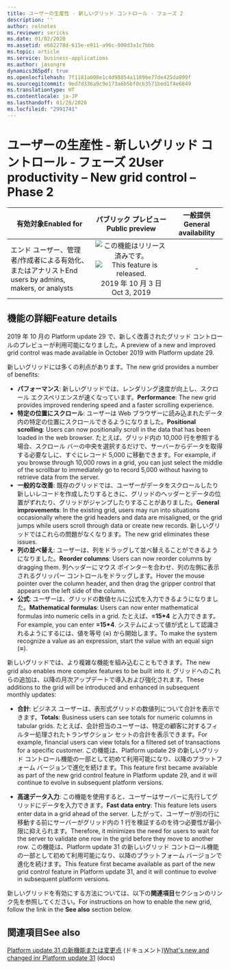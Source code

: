 ```yaml
---
title: ユーザーの生産性 - 新しいグリッド コントロール - フェーズ 2
description: ''
author: relnotes
ms.reviewer: sericks
ms.date: 01/02/2020
ms.assetid: e662278d-615e-e911-a96c-000d3a1c7bbb
ms.topic: article
ms.service: business-applications
ms.author: jasongre
dynamics365pdf: true
ms.openlocfilehash: 7f1181a000e1c4d98854a1189be77de425da899f
ms.sourcegitcommit: 9ed7d336a9c9e173a6b5bf0cb3571bed1f4e6849
ms.translationtype: HT
ms.contentlocale: ja-JP
ms.lasthandoff: 01/28/2020
ms.locfileid: "2991741"
---
```

# <a name="user-productivity--new-grid-control--phase-2"></a><span data-ttu-id="287a7-102">ユーザーの生産性 - 新しいグリッド コントロール - フェーズ 2</span><span class="sxs-lookup"><span data-stu-id="287a7-102">User productivity – New grid control – Phase 2</span></span>


| <span data-ttu-id="287a7-103">有効対象</span><span class="sxs-lookup"><span data-stu-id="287a7-103">Enabled for</span></span>    |  <span data-ttu-id="287a7-104">パブリック プレビュー</span><span class="sxs-lookup"><span data-stu-id="287a7-104">Public preview</span></span> | <span data-ttu-id="287a7-105">一般提供</span><span class="sxs-lookup"><span data-stu-id="287a7-105">General availability</span></span> | 
| ---------- | :----------: |:----------: |
|<span data-ttu-id="287a7-106">エンド ユーザー、管理者/作成者による有効化、またはアナリスト</span><span class="sxs-lookup"><span data-stu-id="287a7-106">End users by admins, makers, or analysts</span></span>|<span data-ttu-id="287a7-107">![この機能はリリース済みです。](/dynamics365-release-plan/media/green-checkmark.png "この機能はリリース済みです。")</span><span class="sxs-lookup"><span data-stu-id="287a7-107">![This feature is released.](/dynamics365-release-plan/media/green-checkmark.png "This feature is released.")</span></span> <span data-ttu-id="287a7-108">2019 年 10 月 3 日</span><span class="sxs-lookup"><span data-stu-id="287a7-108">Oct 3, 2019</span></span>| -|






## <a name="feature-details"></a><span data-ttu-id="287a7-109">機能の詳細</span><span class="sxs-lookup"><span data-stu-id="287a7-109">Feature details</span></span>
<!--feature detail start -->
<span data-ttu-id="287a7-110">2019 年 10 月の Platform update 29 で、新しく改善されたグリッド コントロールのプレビューが利用可能になりました。</span><span class="sxs-lookup"><span data-stu-id="287a7-110">A preview of a new and improved grid control was made available in October 2019 with Platform update 29.</span></span> 

<span data-ttu-id="287a7-111">新しいグリッドには多くの利点があります。</span><span class="sxs-lookup"><span data-stu-id="287a7-111">The new grid provides a number of benefits:</span></span> 

- <span data-ttu-id="287a7-112">**パフォーマンス**: 新しいグリッドでは、レンダリング速度が向上し、スクロール エクスペリエンスが速くなっています。</span><span class="sxs-lookup"><span data-stu-id="287a7-112">**Performance**: The new grid provides improved rendering speed and a faster scrolling experience.</span></span>
- <span data-ttu-id="287a7-113">**特定の位置にスクロール**: ユーザーは Web ブラウザーに読み込まれたデータ内の特定の位置にスクロールできるようになりました。</span><span class="sxs-lookup"><span data-stu-id="287a7-113">**Positional scrolling**: Users can now positionally scroll in the data that has been loaded in the web browser.</span></span> <span data-ttu-id="287a7-114">たとえば、グリッド内の 10,000 行を参照する場合、スクロール バーの中央を選択するだけで、サーバーからデータを取得する必要なしに、すぐにレコード 5,000 に移動できます。</span><span class="sxs-lookup"><span data-stu-id="287a7-114">For example, if you browse through 10,000 rows in a grid, you can just select the middle of the scrollbar to immediately go to record 5,000 without having to retrieve data from the server.</span></span>
- <span data-ttu-id="287a7-115">**一般的な改善**: 既存のグリッドでは、ユーザーがデータをスクロールしたり新しいレコードを作成したりするときに、グリッドのヘッダーとデータの位置がずれたり、グリッドがジャンプしたりすることがありました。</span><span class="sxs-lookup"><span data-stu-id="287a7-115">**General improvements**: In the existing grid, users may run into situations occasionally where the grid headers and data are misaligned, or the grid jumps while users scroll through data or create new records.</span></span> <span data-ttu-id="287a7-116">新しいグリッドではこれらの問題がなくなります。</span><span class="sxs-lookup"><span data-stu-id="287a7-116">The new grid eliminates these issues.</span></span>
- <span data-ttu-id="287a7-117">**列の並べ替え**: ユーザーは、列をドラッグして並べ替えることができるようになりました。</span><span class="sxs-lookup"><span data-stu-id="287a7-117">**Reorder columns**: Users can now reorder columns by dragging them.</span></span> <span data-ttu-id="287a7-118">列ヘッダーにマウス ポインターを合わせ、列の左側に表示されるグリッパー コントロールをドラッグします。</span><span class="sxs-lookup"><span data-stu-id="287a7-118">Hover the mouse pointer over the column header, and then drag the gripper control that appears on the left side of the column.</span></span>
- <span data-ttu-id="287a7-119">**公式**: ユーザーは、グリッドの数値セルに公式を入力できるようになりました。</span><span class="sxs-lookup"><span data-stu-id="287a7-119">**Mathematical formulas**: Users can now enter mathematical formulas into numeric cells in a grid.</span></span> <span data-ttu-id="287a7-120">たとえば、**=15\*4** と入力できます。</span><span class="sxs-lookup"><span data-stu-id="287a7-120">For example, you can enter **=15\*4**.</span></span> <span data-ttu-id="287a7-121">システムによって値が式として認識されるようにするには、値を等号 (**=**) から開始します。</span><span class="sxs-lookup"><span data-stu-id="287a7-121">To make the system recognize a value as an expression, start the value with an equal sign (**=**).</span></span> 

<span data-ttu-id="287a7-122">新しいグリッドでは、より複雑な機能を組み込むこともできます。</span><span class="sxs-lookup"><span data-stu-id="287a7-122">The new grid also enables more complex features to be built into it.</span></span> <span data-ttu-id="287a7-123">グリッドへのこれらの追加は、以降の月次アップデートで導入および強化されます。</span><span class="sxs-lookup"><span data-stu-id="287a7-123">These additions to the grid will be introduced and enhanced in subsequent monthly updates:</span></span>

- <span data-ttu-id="287a7-124">**合計**: ビジネス ユーザーは、表形式グリッドの数値列について合計を表示できます。</span><span class="sxs-lookup"><span data-stu-id="287a7-124">**Totals**: Business users can see totals for numeric columns in tabular grids.</span></span> <span data-ttu-id="287a7-125">たとえば、会計担当のユーザーは、特定の顧客に対するフィルター処理されたトランザクション セットの合計を表示できます。</span><span class="sxs-lookup"><span data-stu-id="287a7-125">For example, financial users can view totals for a filtered set of transactions for a specific customer.</span></span> <span data-ttu-id="287a7-126">この機能は、Platform update 29 の新しいグリッド コントロール機能の一部として初めて利用可能になり、以降のプラットフォーム バージョンで進化を続けます。</span><span class="sxs-lookup"><span data-stu-id="287a7-126">This feature first became available as part of the new grid control feature in Platform update 29, and it will continue to evolve in subsequent platform versions.</span></span>

- <span data-ttu-id="287a7-127">**高速データ入力**: この機能を使用すると、ユーザーはサーバーに先行してグリッドにデータを入力できます。</span><span class="sxs-lookup"><span data-stu-id="287a7-127">**Fast data entry**: This feature lets users enter data in a grid ahead of the server.</span></span> <span data-ttu-id="287a7-128">したがって、ユーザーが別の行に移動する前にサーバーがグリッド内の 1 行を検証するのを待つ必要性が最小限に抑えられます。</span><span class="sxs-lookup"><span data-stu-id="287a7-128">Therefore, it minimizes the need for users to wait for the server to validate one row in the grid before they move to another row.</span></span> <span data-ttu-id="287a7-129">この機能は、Platform update 31 の新しいグリッド コントロール機能の一部として初めて利用可能になり、以降のプラットフォーム バージョンで進化を続けます。</span><span class="sxs-lookup"><span data-stu-id="287a7-129">This feature first became available as part of the new grid control feature in Platform update 31, and it will continue to evolve in subsequent platform versions.</span></span>

<span data-ttu-id="287a7-130">新しいグリッドを有効にする方法については、以下の**関連項目**セクションのリンク先を参照してください。</span><span class="sxs-lookup"><span data-stu-id="287a7-130">For instructions on how to enable the new grid, follow the link in the **See also** section below.</span></span>
<!--feature detail end -->










## <a name="see-also"></a><span data-ttu-id="287a7-131">関連項目</span><span class="sxs-lookup"><span data-stu-id="287a7-131">See also</span></span>

<span data-ttu-id="287a7-132">[Platform update 31 の新機能または変更点](https://docs.microsoft.com/dynamics365/fin-ops-core/dev-itpro/get-started/whats-new-platform-update-31) (ドキュメント)</span><span class="sxs-lookup"><span data-stu-id="287a7-132">[What's new and changed inr Platform update 31](https://docs.microsoft.com/dynamics365/fin-ops-core/dev-itpro/get-started/whats-new-platform-update-31) (docs)</span></span>
